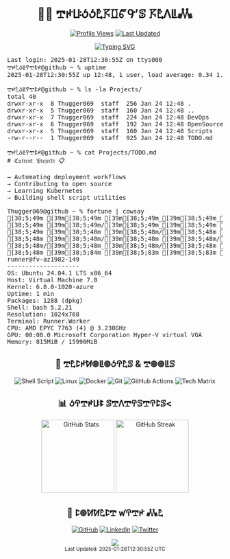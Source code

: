 <div align="center">
  <h1>👨‍💻  𖢧ꛅꚶꚽꚽ𖤢𖦪𖨦ꔿꛝ’ꕷ 𖦪𖤢ꛎꚳ𖢑</h1>

  [![Profile Views](https://komarev.com/ghpvc/?username=thugger069&color=blueviolet&style=flat-square&label=Profile%20Views)](https://github.com/thugger069)
  [![Last Updated](https://img.shields.io/badge/Last%20Updated-2025-01-28T12%3A30%3A55Z-blue.svg)](https://github.com/thugger069)

  <a href="https://git.io/typing-svg">
    <img src="https://readme-typing-svg.demolab.com?font=Ubuntu+Mono&duration=3000&pause=1000&color=00FF9C&center=true&vCenter=true&width=435&lines=ℌ𝔢𝔩𝔩𝔬+𝔗𝔥𝔢𝔯𝔢;ℑ’𝔪+𖢧ꛅ𖤢ꚽꚳꛈ𖢧ꛕꛅ𝔖;𝔥𝔢𝔩𝔩+𝔖𝔠𝔯𝔦𝔭𝔱+𝔈𝔫𝔱𝔥𝔲𝔰𝔦𝔞𝔰𝔱;𝔏𝔦𝔫𝔲𝔵+%26+𝔇𝔢𝔳𝔒𝔭𝔰+𝔈𝔵𝔭𝔩𝔬𝔯𝔢𝔯;𝔒𝔭𝔢𝔫+𝔖𝔬𝔲𝔯𝔠𝔢+ℭ𝔬𝔫𝔱𝔯𝔦𝔟𝔲𝔱𝔬𝔯;𝔄𝔩𝔴𝔞𝔶𝔰+𝔏𝔢𝔞𝔯𝔫𝔦𝔫𝔤+%F0%9F%92%A1" alt="Typing SVG" />
  </a>
</div>

<pre class="terminal">
Last login: 2025-01-28T12:30:55Z on ttys000
𖢧ꛅ𖤢ꚽꚳꛈ𖢧ꛕꛅ@github ~ % uptime
2025-01-28T12:30:55Z up 12:48, 1 user, load average: 0.34 1.05 0.55

𖢧ꛅ𖤢ꚽꚳꛈ𖢧ꛕꛅ@github ~ % ls -la Projects/
total 40
drwxr-xr-x  8 Thugger069  staff  256 Jan 24 12:48 .
drwxr-xr-x  5 Thugger069  staff  160 Jan 24 12:48 ..
drwxr-xr-x  7 Thugger069  staff  224 Jan 24 12:48 DevOps
drwxr-xr-x  6 Thugger069  staff  192 Jan 24 12:48 OpenSource
drwxr-xr-x  5 Thugger069  staff  160 Jan 24 12:48 Scripts
-rw-r--r--  1 Thugger069  staff  925 Jan 24 12:48 TODO.md

𖢧ꛅ𖤢ꚽꚳꛈ𖢧ꛕꛅ@github ~ % cat Projects/TODO.md
# ℭ𝔲𝔯𝔯𝔢𝔫𝔱 𝔓𝔯𝔬𝔧𝔢𝔠𝔱𝔰 📋

→ Automating deployment workflows
→ Contributing to open source
→ Learning Kubernetes
→ Building shell script utilities

Thugger069@github ~ % fortune | cowsay
[38;5;49m [39m[38;5;49m [39m[38;5;49m_[39m[38;5;49m_[39m[38;5;49m_[39m[38;5;49m_[39m[38;5;49m_[39m[38;5;48m_[39m[38;5;48m_[39m[38;5;48m_[39m[38;5;48m [39m[38;5;48m [39m[38;5;48m [39m[38;5;48m [39m[38;5;48m [39m[38;5;48m [39m[38;5;84m [39m[38;5;83m [39m[38;5;83m [39m[38;5;83m [39m[38;5;83m [39m[38;5;83m [39m[38;5;83m [39m[38;5;83m [39m[38;5;83m [39m[38;5;83m [39m[38;5;83m [39m[38;5;83m [39m[38;5;119m [39m[38;5;118m [39m[38;5;118m [39m[38;5;118m [39m[38;5;118m [39m[38;5;118m [39m[38;5;118m [39m[38;5;118m [39m[38;5;118m [39m[38;5;118m [39m[38;5;154m [39m[38;5;154m [39m[38;5;154m [39m[38;5;154m [39m[38;5;154m_[39m[38;5;154m_[39m[38;5;154m_[39m[38;5;154m_[39m[38;5;154m [39m[38;5;154m [39m[38;5;148m_[39m[38;5;184m_[39m[38;5;184m_[39m[38;5;184m_[39m[38;5;184m_[39m[38;5;184m [39m[38;5;184m_[39m[38;5;184m_[39m[38;5;184m_[39m[38;5;184m_[39m[38;5;184m [39m[38;5;184m[39m
[38;5;49m [39m[38;5;49m/[39m[38;5;49m_[39m[38;5;49m [39m[38;5;48m [39m[38;5;48m_[39m[38;5;48m_[39m[38;5;48m/[39m[38;5;48m [39m[38;5;48m/[39m[38;5;48m_[39m[38;5;48m [39m[38;5;48m [39m[38;5;84m_[39m[38;5;83m_[39m[38;5;83m [39m[38;5;83m [39m[38;5;83m_[39m[38;5;83m_[39m[38;5;83m_[39m[38;5;83m_[39m[38;5;83m_[39m[38;5;83m_[39m[38;5;83m [39m[38;5;83m_[39m[38;5;119m_[39m[38;5;118m_[39m[38;5;118m_[39m[38;5;118m_[39m[38;5;118m [39m[38;5;118m_[39m[38;5;118m_[39m[38;5;118m_[39m[38;5;118m_[39m[38;5;118m [39m[38;5;154m [39m[38;5;154m_[39m[38;5;154m_[39m[38;5;154m_[39m[38;5;154m_[39m[38;5;154m_[39m[38;5;154m/[39m[38;5;154m [39m[38;5;154m_[39m[38;5;154m_[39m[38;5;148m [39m[38;5;184m\[39m[38;5;184m/[39m[38;5;184m [39m[38;5;184m_[39m[38;5;184m_[39m[38;5;184m_[39m[38;5;184m/[39m[38;5;184m/[39m[38;5;184m [39m[38;5;184m_[39m[38;5;184m_[39m[38;5;178m [39m[38;5;214m\[39m[38;5;214m[39m
[38;5;49m [39m[38;5;48m [39m[38;5;48m/[39m[38;5;48m [39m[38;5;48m/[39m[38;5;48m [39m[38;5;48m/[39m[38;5;48m [39m[38;5;48m_[39m[38;5;48m_[39m[38;5;84m [39m[38;5;83m\[39m[38;5;83m/[39m[38;5;83m [39m[38;5;83m/[39m[38;5;83m [39m[38;5;83m/[39m[38;5;83m [39m[38;5;83m/[39m[38;5;83m [39m[38;5;83m_[39m[38;5;83m_[39m[38;5;119m [39m[38;5;118m`[39m[38;5;118m/[39m[38;5;118m [39m[38;5;118m_[39m[38;5;118m_[39m[38;5;118m [39m[38;5;118m`[39m[38;5;118m/[39m[38;5;118m [39m[38;5;154m_[39m[38;5;154m [39m[38;5;154m\[39m[38;5;154m/[39m[38;5;154m [39m[38;5;154m_[39m[38;5;154m_[39m[38;5;154m_[39m[38;5;154m/[39m[38;5;154m [39m[38;5;148m/[39m[38;5;184m [39m[38;5;184m/[39m[38;5;184m [39m[38;5;184m/[39m[38;5;184m [39m[38;5;184m_[39m[38;5;184m_[39m[38;5;184m [39m[38;5;184m\[39m[38;5;184m/[39m[38;5;184m [39m[38;5;178m/[39m[38;5;214m_[39m[38;5;214m/[39m[38;5;214m [39m[38;5;214m/[39m[38;5;214m[39m
[38;5;48m [39m[38;5;48m/[39m[38;5;48m [39m[38;5;48m/[39m[38;5;48m [39m[38;5;48m/[39m[38;5;48m [39m[38;5;84m/[39m[38;5;83m [39m[38;5;83m/[39m[38;5;83m [39m[38;5;83m/[39m[38;5;83m [39m[38;5;83m/[39m[38;5;83m_[39m[38;5;83m/[39m[38;5;83m [39m[38;5;83m/[39m[38;5;83m [39m[38;5;119m/[39m[38;5;118m_[39m[38;5;118m/[39m[38;5;118m [39m[38;5;118m/[39m[38;5;118m [39m[38;5;118m/[39m[38;5;118m_[39m[38;5;118m/[39m[38;5;118m [39m[38;5;154m/[39m[38;5;154m [39m[38;5;154m [39m[38;5;154m_[39m[38;5;154m_[39m[38;5;154m/[39m[38;5;154m [39m[38;5;154m/[39m[38;5;154m [39m[38;5;154m [39m[38;5;148m/[39m[38;5;184m [39m[38;5;184m/[39m[38;5;184m_[39m[38;5;184m/[39m[38;5;184m [39m[38;5;184m/[39m[38;5;184m [39m[38;5;184m/[39m[38;5;184m_[39m[38;5;184m/[39m[38;5;184m [39m[38;5;178m/[39m[38;5;214m\[39m[38;5;214m_[39m[38;5;214m_[39m[38;5;214m,[39m[38;5;214m [39m[38;5;214m/[39m[38;5;214m [39m[38;5;214m[39m
[38;5;48m/[39m[38;5;48m_[39m[38;5;48m/[39m[38;5;48m [39m[38;5;84m/[39m[38;5;83m_[39m[38;5;83m/[39m[38;5;83m [39m[38;5;83m/[39m[38;5;83m_[39m[38;5;83m/[39m[38;5;83m\[39m[38;5;83m_[39m[38;5;83m_[39m[38;5;83m,[39m[38;5;83m_[39m[38;5;119m/[39m[38;5;118m\[39m[38;5;118m_[39m[38;5;118m_[39m[38;5;118m,[39m[38;5;118m [39m[38;5;118m/[39m[38;5;118m\[39m[38;5;118m_[39m[38;5;118m_[39m[38;5;154m,[39m[38;5;154m [39m[38;5;154m/[39m[38;5;154m\[39m[38;5;154m_[39m[38;5;154m_[39m[38;5;154m_[39m[38;5;154m/[39m[38;5;154m_[39m[38;5;154m/[39m[38;5;148m [39m[38;5;184m [39m[38;5;184m [39m[38;5;184m\[39m[38;5;184m_[39m[38;5;184m_[39m[38;5;184m_[39m[38;5;184m_[39m[38;5;184m/[39m[38;5;184m\[39m[38;5;184m_[39m[38;5;184m_[39m[38;5;178m_[39m[38;5;214m_[39m[38;5;214m/[39m[38;5;214m/[39m[38;5;214m_[39m[38;5;214m_[39m[38;5;214m_[39m[38;5;214m_[39m[38;5;214m/[39m[38;5;214m [39m[38;5;208m [39m[38;5;208m[39m
[38;5;48m [39m[38;5;84m [39m[38;5;83m [39m[38;5;83m [39m[38;5;83m [39m[38;5;83m [39m[38;5;83m [39m[38;5;83m [39m[38;5;83m [39m[38;5;83m [39m[38;5;83m [39m[38;5;83m [39m[38;5;83m [39m[38;5;119m [39m[38;5;118m [39m[38;5;118m [39m[38;5;118m/[39m[38;5;118m_[39m[38;5;118m_[39m[38;5;118m_[39m[38;5;118m_[39m[38;5;118m/[39m[38;5;118m/[39m[38;5;154m_[39m[38;5;154m_[39m[38;5;154m_[39m[38;5;154m_[39m[38;5;154m/[39m[38;5;154m [39m[38;5;154m [39m[38;5;154m [39m[38;5;154m [39m[38;5;154m [39m[38;5;148m [39m[38;5;184m [39m[38;5;184m [39m[38;5;184m [39m[38;5;184m [39m[38;5;184m [39m[38;5;184m [39m[38;5;184m [39m[38;5;184m [39m[38;5;184m [39m[38;5;184m [39m[38;5;184m [39m[38;5;178m [39m[38;5;214m [39m[38;5;214m [39m[38;5;214m [39m[38;5;214m [39m[38;5;214m [39m[38;5;214m [39m[38;5;214m [39m[38;5;214m [39m[38;5;214m [39m[38;5;208m [39m[38;5;208m [39m[38;5;208m [39m[38;5;208m [39m[38;5;208m[39m
runner@fv-az1982-149 
-------------------- 
OS: Ubuntu 24.04.1 LTS x86_64 
Host: Virtual Machine 7.0 
Kernel: 6.8.0-1020-azure 
Uptime: 1 min 
Packages: 1288 (dpkg) 
Shell: bash 5.2.21 
Resolution: 1024x768 
Terminal: Runner.Worker 
CPU: AMD EPYC 7763 (4) @ 3.230GHz 
GPU: 00:08.0 Microsoft Corporation Hyper-V virtual VGA 
Memory: 815MiB / 15990MiB 
</pre>

<div align="center">
  <h2>🔧 𖢧𖤢ꛕꛅꛘ𖣠ꚳ𖣠ꚽꛈ𖤢ꕷ & 𖢧𖣠𖣠ꚳꕷ</h2>
  
  ![Shell Script](https://img.shields.io/badge/Shell_Script-%23121011.svg?style=for-the-badge&logo=gnu-bash&logoColor=white)
  ![Linux](https://img.shields.io/badge/Linux-FCC624?style=for-the-badge&logo=linux&logoColor=black)
  ![Docker](https://img.shields.io/badge/docker-%230db7ed.svg?style=for-the-badge&logo=docker&logoColor=white)
  ![Git](https://img.shields.io/badge/git-%23F05033.svg?style=for-the-badge&logo=git&logoColor=white)
  ![GitHub Actions](https://img.shields.io/badge/github%20actions-%232671E5.svg?style=for-the-badge&logo=githubactions&logoColor=white)
  ![Tech Matrix](https://img.shields.io/static/v1?label=&message=TypeScript|Python|Rust|WASM&color=00ff9d&style=for-the-badge&logoWidth=30&logo=data:image/png;base64,iVBORw0KG...)

  <h2>📊 ꚽꛈ𖢧ꛅꚶꔪ ꕷ𖢧ꛎ𖢧ꛈꕷ𖢧ꛈꛕꕷ<</h2>
  
  <img src="https://github-readme-stats.vercel.app/api?username=thugger069&show_icons=true&theme=radical&cache_seconds=86400" alt="GitHub Stats" height="170"/>
  <img src="https://github-readme-streak-stats.herokuapp.com/?user=thugger069&theme=radical&cache_seconds=86400" alt="GitHub Streak" height="170"/>

  <h2>🤝 ꛕ𖣠ꛘꛘ𖤢ꛕ𖢧 ꛃꛈ𖢧ꛅ 𖢑𖤢</h2>
  
  [![GitHub](https://img.shields.io/badge/github-%23121011.svg?style=for-the-badge&logo=github&logoColor=white)](https://github.com/thugger069)
  [![LinkedIn](https://img.shields.io/badge/linkedin-%230077B5.svg?style=for-the-badge&logo=linkedin&logoColor=white)](https://linkedin.com/in/thugger069)
  [![Twitter](https://img.shields.io/badge/X-%23000000.svg?style=for-the-badge&logo=X&logoColor=white)](https://twitter.com/chuksgincaro)
</div>

<div align="center">
  <img src="https://capsule-render.vercel.app/api?type=waving&color=gradient&height=100&section=footer"/>
</div>

<div align="center">
  <sub>Last Updated: 2025-01-28T12:30:55Z UTC</sub>
</div>
